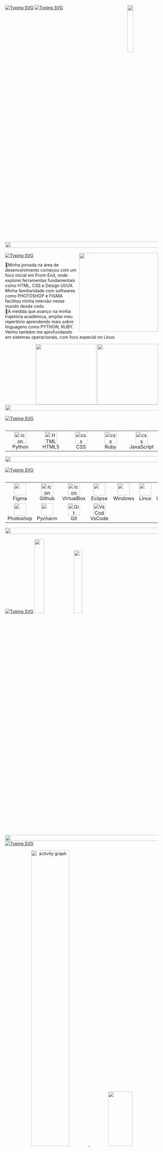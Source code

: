 <!--Titulo & Apresentação-->
<img width="20%" align="right" src="https://github.com/JMBeling/JMBeling/assets/95389587/cba7e65e-3806-4ddf-afbe-eb8c82f6ea61">
<a href="https://git.io/typing-svg"><img src="https://readme-typing-svg.demolab.com?font=Satisfy&size=65&pause=1000&color=048EF4&random=false&width=700&height=100&lines=Ol%C3%A1%2C+sou+Jaine+Beling" alt="Typing SVG" /></a>
<a href="https://git.io/typing-svg"><img src="https://readme-typing-svg.demolab.com?font=fira+code&size=30&pause=1000&color=0482EE&random=false&width=700&lines=Desenvolvedora+Front-End;Estudante+de+Engenharia+de+Software;Ga%C3%BAcha;Desenvolvedora+Front-End" alt="Typing SVG" /></a>
<img width="1100" height="20" src="https://github.com/JMBeling/JMBeling/assets/95389587/dd4f29b1-b6ce-4f8a-a0a7-8e70e2273382">
<br>
<br>
<!--Resumo Profissional-->
<a href="https://git.io/typing-svg"><img src="https://readme-typing-svg.demolab.com?font=fira+code&size=30&pause=1000&random=false&width=700&lines=%F0%9F%9A%80Sobre+mim%3A;%F0%9F%9A%80+Resumo+Profissional%3A" alt="Typing SVG" /></a>
<img  align="right" width="260"  src="https://github.com/JMBeling/JMBeling/assets/95389587/ee4aa6e3-8c04-461c-b59f-b9a8fe8e34f1">
<p>🔹Minha jornada na área de desenvolvimento começou com um foco inicial em Front-End, onde explorei ferramentas fundamentais como HTML, CSS e Design UI/UX. Minha familiaridade com softwares como PHOTOSHOP e FIGMA facilitou minha imersão nesse mundo desde cedo.
 <br>
🔹À medida que avanço na minha trajetória acadêmica, ampliei meu repertório aprendendo mais sobre linguagens como PYTHON, RUBY. Venho também me aprofundando em sistemas operacionais, com foco especial no Linux.
 </p>
 <!--Link portfólio/currículo-->
  <a href="https://jmbeling.github.io/Portifolio_Pessoal/" target="_blank"><img  align="right" width="200"  src="https://github.com/JMBeling/JMBeling/assets/95389587/8513c691-35f1-4c92-882d-635815f4ff90"></a>
  <a href="/" target="_blank"><img  align="right" width="200"  src="https://github.com/JMBeling/JMBeling/assets/95389587/bc2b947c-dd73-4fec-aaca-e4275e039af8"></a>
  <br>
  <br>
  <br>
 <img width="1100" height="20" src="https://github.com/JMBeling/JMBeling/assets/95389587/dd4f29b1-b6ce-4f8a-a0a7-8e70e2273382">
  <br>
  <br>
  <!-- Linguagens, Frameworks e Bibliotecas-->
 <a href="https://git.io/typing-svg"><img src="https://readme-typing-svg.demolab.com?font=fira+code&size=30&pause=1000&random=false&width=900&lines=%F0%9F%9A%80+Linguagens%2C+Frameworks+e+Bibliotecas+que+utilizo%3A" alt="Typing SVG" /></a>
  <table>
    <div style="display: flex; align-items: flex-start; align: center">
    <table align="center">
      <td align="center" width="96">
        <img src="https://techstack-generator.vercel.app/python-icon.svg" alt="icon" width="40" height="40" />
        <br>Python
      </td>
   <!--<td align="center" width="96">
     <img src="https://techstack-generator.vercel.app/csharp-icon.svg" alt="icon" width="40" height="40" />
   <br>C#
       "<tr> </tr> PARA CRIAR UMA SEGUNDA LINHA"
    </td>-->
      <td align="center"  width="96">
        <img src="https://skillicons.dev/icons?i=html" width="40" height="40" alt="HTML5" />
        <br>HTML5
      </td>
      <td align="center" width="96">
        <img src="https://skillicons.dev/icons?i=css" width="40" height="40" alt="css" />
        <br>CSS
      </td>
      <td align="center" width="96">
        <img src="https://skillicons.dev/icons?i=ruby&theme=dark" width="40" height="40" alt="css" />
        <br>Ruby
      </td>
      <td align="center" width="96">
        <img src="https://cdn.jsdelivr.net/gh/devicons/devicon@latest/icons/javascript/javascript-original.svg" width="40" height="40" alt="css" />
        <br>JavaScript
      </td>
    </table>
  </table>
  <img width="1100" height="20" src="https://github.com/JMBeling/JMBeling/assets/95389587/dd4f29b1-b6ce-4f8a-a0a7-8e70e2273382">
  <br>
  <br>
   <!-- Ferramentas-->
  <a href="https://git.io/typing-svg"><img src="https://readme-typing-svg.demolab.com?font=fira+code&size=30&pause=1000&random=false&width=700&lines=%F0%9F%9A%80+Ferramentas+que+utilizo%3A" alt="Typing SVG" /></a>
  <table>
    <div style="display: flex; align-items: flex-start; align: center">
    <table align="center">
      <!--<td align="center" width="96">
       "<tr> </tr> PARA CRIAR UMA SEGUNDA LINHA"
    </td>-->
      <td align="center" width="96">
          <img src="https://skillicons.dev/icons?i=figma&theme=dark" width="40" height="40" />
          <br>Figma
        </td>
        <td align="center" width="96">
          <img src="https://techstack-generator.vercel.app/github-icon.svg" alt="icon" width="40" height="40" />
          <br>Github
        </td>
        <td align="center" width="96">
          <img src="https://github.com/JMBeling/JMBeling/assets/95389587/662b089f-545c-4ab1-a0bd-5d4da5ae4c03" alt="icon" width="40" height="40" />
          <br>VirtualBox 
        </td>
        <td align="center" width="96">
          <img src="https://skillicons.dev/icons?i=eclipse&theme=dark" width="40" height="40" />
          <br>Eclipse
        </td>
      <td align="center" width="96">
          <img src="https://skillicons.dev/icons?i=windows&theme=dark" width="40" height="40" />
          <br>Windows
        </td>
        <td align="center" width="96">
          <img src="https://skillicons.dev/icons?i=linux&theme=dark" width="40" height="40" />
          <br>Linux
        </td>
        <td align="center" width="96">
          <img src="https://skillicons.dev/icons?i=ubuntu&theme=dark" width="40" height="40" />
          <br>Ubuntu
        </td>
        </tr>
        <tr>
        <td align="center" width="96">
          <img src="https://skillicons.dev/icons?i=ps&theme=dark" width="40" height="40" />
          <br>Photoshop
        </td>
        <td align="center" width="96">
          <img src="https://skillicons.dev/icons?i=pycharm&theme=dark" width="40" height="40" />
          <br>Pycharm
        </td>
        <td align="center" width="96"> 
          <img src="https://user-images.githubusercontent.com/25181517/192108372-f71d70ac-7ae6-4c0d-8395-51d8870c2ef0.png" width="40" height="40" alt="Git" />
          <br>Git
        </td>
        <td align="center" width="96">
          <img src="https://skillicons.dev/icons?i=vscode" width="40" height="40" alt="VsCode" />
          <br>VsCode
        </td>
    </table>
  </table>
  <img width="1100" height="20" src="https://github.com/JMBeling/JMBeling/assets/95389587/dd4f29b1-b6ce-4f8a-a0a7-8e70e2273382">
  <br>
  <br>
  <!--Contato-->
  <a href="https://git.io/typing-svg"><img src="https://readme-typing-svg.demolab.com?font=fira+code&size=30&pause=1000&random=false&width=500&lines=%F0%9F%9A%80+Contato%3A" alt="Typing SVG" /></a>
  <a href="https://www.instagram.com/jm_beling/" target="_blank"><img src="https://img.shields.io/badge/Instagram-E4405F?style=for-the-badge&logo=instagram&logoColor=white" width="25%" /></a>
  <a href="https://www.linkedin.com/in/jaine-beling/" target="_blank"><img src="https://img.shields.io/badge/LinkedIn-0077B5?style=for-the-badge&logo=linkedin&logoColor=white" width="23%" /></a>
  <img width="1100" height="20" src="https://github.com/JMBeling/JMBeling/assets/95389587/dd4f29b1-b6ce-4f8a-a0a7-8e70e2273382">
 <!--Gráficos-->
 <a href="https://git.io/typing-svg"><img src="https://readme-typing-svg.demolab.com?font=fira+code&size=30&pause=1000&random=false&width=500&lines=%F0%9F%9A%80+GitHub+Stats" alt="Typing SVG" /></a>
  <p align="center">
    <a href="https://github-readme-activity-graph.vercel.app/graph?username=JMBeling&theme=tokyonight&hide_border=true&hide_title=false&area=true&custom_title=Total%20contribution%20graph%20in%20all%20repo">
      <img src="https://github-readme-activity-graph.vercel.app/graph?username=JMBeling&theme=react-dark&hide_border=true&hide_title=false&area=true&custom_title=Total%20contribution%20graph%20in%20all%20repo" width="50%" alt="activity graph">
    </a>
    <a href="https://github.com/JMBeling?tab=repositories">
      <img width="40%" height="180em" src="https://github-readme-stats-eight-theta.vercel.app/api/top-langs/?username=JMBeling&theme=tokyonight&exclude_repo=KNN-Image-Classification&show_icons=true&hide_border=true&layout=compact"/>
    </a>
     <p aling="center">
    <a href="https://github.com/JMBeling?tab=repositories"><img src="https://github-readme-stats-one-bice.vercel.app/api?username=JMBeling&theme=tokyonight&show_icons=true&count_private=true&hide_border=false&role=OWNER,ORGANIZATION_MEMBER,COLLABORATOR"  width="48%"></a>  
    <a href="https://github.com/JMBeling?tab=stars"><img src="https://github-readme-streak-stats.herokuapp.com?user=JMBeling&theme=tokyonight&hide_border=false&date_format=M%20j%5B%2C%20Y%5D"  width="48%"></a>
  </p>
  </p>
  <p align="center">
    <a href="https://github.com/JMBeling/JMBeling">
       <img src="https://github-profile-trophy.vercel.app/?username=JMBeling&column=-1&theme=tokyonight&layout=compact"width="95%"/> 
  </p>
   <img width="1100" height="20" src="https://github.com/JMBeling/JMBeling/assets/95389587/dd4f29b1-b6ce-4f8a-a0a7-8e70e2273382">
   <br> 
   <br>
  <a href="https://git.io/typing-svg"><img src="https://readme-typing-svg.demolab.com?font=fira+code&size=30&pause=1000&random=false&width=500&lines=%F0%9F%9A%80+Visitantes%3A" alt="Typing SVG" /></a>
  <img src="https://profile-counter.glitch.me/JMBeling/count.svg"/>
 
   

   
